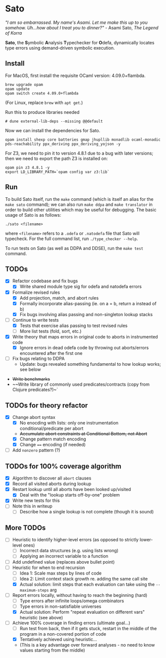 Sato
=====

_"I am so embarrassed. My name's Asami. Let me make this up to you somehow. Uh...how about I treat you to dinner?"_ - Asami Sato, _The Legend of Korra_

**Sato**, the **S**ymbolic **A**nalysis **T**ypechecker for **O**defa, dynamically locates type errors using demand-driven symbolic execution.

Install
-------

For MacOS, first install the requisite OCaml version: 4.09.0+flambda.
```
brew upgrade opam
opam update
opam switch create 4.09.0+flambda
```

(For Linux, replace `brew` with `apt get`.)

Run this to produce libraries needed
```
# dune external-lib-deps --missing @@default
```

Now we can install the dependencies for Sato.
```
opam install shexp core batteries gmap jhupllib monadlib ocaml-monadic pds-reachability ppx_deriving ppx_deriving_yojson -y
```

For Z3, we need to pin it to version 4.8.1 due to a bug with later versions; then we need to export the path Z3 is installed on:
```
opam pin z3 4.8.1 -y
export LD_LIBRARY_PATH=`opam config var z3:lib`
```

Run
---

To build Sato itself, run the `make` command (which is itself an alias for the `make sato` command); we can also run `make ddpa` and `make translator` in order to build other utilities which may be useful for debugging. The basic usage of Sato is as follows:
```
./sato <filename>
```
where `<filename>` refers to a `.odefa` or `.natodefa` file that Sato will typecheck.  For the full command list, run `./type_checker --help`.

To run tests on Sato (as well as DDPA and DDSE), run the `make test` command.

TODOs
---
- [x] Refactor codebase and fix bugs
  - [x] Write shared module type sig for odefa and natodefa errors
- [x] Formalize revised rules
  - [x] Add projection, match, and abort rules
  - [x] Formally incorporate alias-passing (ie. on a = b, return a instead of b)
  - [x] Fix bugs involving alias passing and non-singleton lookup stacks
- [ ] Continue to write tests
  - [x] Tests that exercise alias passing to test revised rules
  - [ ] More list tests (fold, sort, etc.)
- [x] Write theory that maps errors in original code to aborts in instrumented code
  - [x] Ignore errors in dead odefa code by throwing out aborts/errors encountered after the first one
- [ ] Fix bugs relating to DDPA
  - Update: bugs revealed something fundamental to how lookup works; see below
- ~~Write benchmarks~~
- ~~Write library of commonly used predicates/contracts (copy from Clojure predicates?)~`

TODOs for theory refactor
----
- [x] Change abort syntax
  - [x] No enocding with lists: only one instrumentation conditional/predicate per abort
  - ~~Accumulate abort constraints at Conditional Bottom, not Abort~~
  - [x] Change pattern match encoding
  - [x] Change `==` encoding (if needed)
- [ ] Add `nonzero` pattern (?)

TODOs for 100% coverage algorithm
----
- [x] Algorithm to discover all `abort` clauses
- [x] Record all visited aborts during lookup
- [x] Restart lookup until all aborts have been looked up/visited
  - [x] Deal with the "lookup starts off-by-one" problem
- [x] Write new tests for this
- [ ] Note this in writeup
  - [ ] Describe how a single lookup is not complete (though it is sound)

More TODOs
----
- [ ] Heuristic to identify higher-level errors (as opposed to strictly lower-level ones)
  - [ ] Incorrect data structures (e.g. using lists wrong)
  - [ ] Applying an incorrect variable to a function
- [ ] Add undefined value (replaces above bullet point)
- [ ] Heuristic for when to end recursion
  - [ ] Idea 1: Scale max steps by lines of code
  - [ ] Idea 2: Limit context stack growth re. adding the same call site
  - [x] Actual solution: limit steps that each evaluation can take using the `--maximum-steps` arg
- [ ] Report errors locally, without having to reach the beginning (hard)
  - [ ] Type errors after infinite loops/omega combinators
  - [ ] Type errors in non-satisfiable universes
  - [x] Actual solution: Perform "repeat evaluation on different vars" heuristic (see above)
- [ ] Achieve 100% coverage in finding errors (ultimate goal...)
  - [ ] Run test from back, then if it gets stuck, restart in the middle of the program in a non-covered portion of code
  - [x] Tentatively achieved using heuristic...
  - \(This is a key advantage over forward analyses - no need to know values starting from the middle\)

